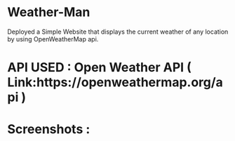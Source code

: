 # Weather-Man
Deployed a Simple Website that displays the current weather of any location by using  OpenWeatherMap api.
<h1> API USED : Open Weather API ( Link:https://openweathermap.org/api ) <br>
<h1> Screenshots : 
